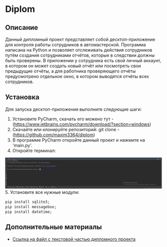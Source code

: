 # Diplom

## Описание

Данный дипломный проект представляет собой десктоп-приложение для контроля работы сотрудников в автомастерской. Программа написана на Python и позволяет отслеживать действия сотрудников путём создания сотрудниками отчётов, которые в следствии должны быть проверены. В приложении у сотрудника есть свой личный аккаунт, в котором он может создать новый отчёт или посмотреть свои предыдущие отчёты, а для работника проверяющего отчёты предусмотрено отдельное окно, в котором выводятся отчёты всех сотрудников.

## Установка

Для запуска десктоп-приложения выполните следующие шаги:
1. Установите PyCharm, скачать его можено тут - (https://www.jetbrains.com/pycharm/download/?section=windows)
2. Скачайте или клонируйте репозиторий: git clone - (https://github.com/maxim3364/diplom)
3. В программе PyCharm откройте данный проект и нажмите на 'main.py'.
4. Откройте терминал:

![alt text](image.png)
  5. Установите все нужные модули:

```
pip install sqlite3;
pip install messagebox;
pip install datetime;
```

## Дополнительные материалы

- [Ссылка на файл с текстовой частью дипломного проекта](https://docs.google.com/document/d/1le78G507Md6S0-av5wdMSuIY8azj1TgSZnxE4ehTXoo/edit)
